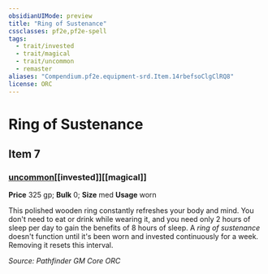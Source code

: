 ```yaml
---
obsidianUIMode: preview
title: "Ring of Sustenance"
cssclasses: pf2e,pf2e-spell
tags:
  - trait/invested
  - trait/magical
  - trait/uncommon
  - remaster
aliases: "Compendium.pf2e.equipment-srd.Item.14rbefsoClgClRQ8"
license: ORC
---
```

# Ring of Sustenance
## Item 7
### [uncommon](uncommon "Uncommon Rarity Trait")[[invested]][[magical]]


**Price** 325 gp; 
**Bulk** 0; **Size** med
**Usage** worn

This polished wooden ring constantly refreshes your body and mind. You don't need to eat or drink while wearing it, and you need only 2 hours of sleep per day to gain the benefits of 8 hours of sleep. A _ring of sustenance_ doesn't function until it's been worn and invested continuously for a week. Removing it resets this interval.

*Source: Pathfinder GM Core*
*ORC*